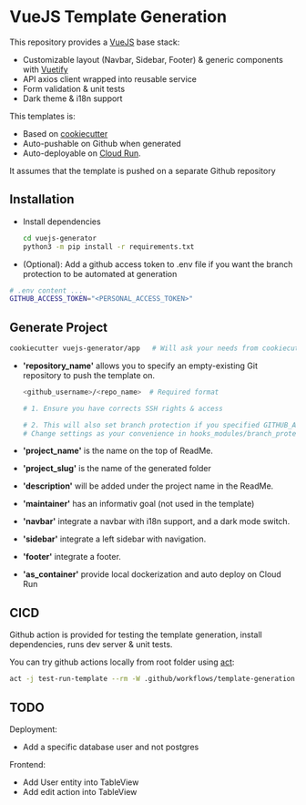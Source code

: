 # VueJS Template Generation

This repository provides a [VueJS](https://vuejs.org) base stack:

- Customizable layout (Navbar, Sidebar, Footer) & generic components with [Vuetify](https://vuetify.com)
- API axios client wrapped into reusable service
- Form validation & unit tests
- Dark theme & i18n support

This templates is:

- Based on [cookiecutter](https://www.cookiecutter.io/)
- Auto-pushable on Github when generated
- Auto-deployable on [Cloud Run](https://cloud.google.com/run).

It assumes that the template is pushed on a separate Github repository

## Installation

- Install dependencies

  ```bash
  cd vuejs-generator
  python3 -m pip install -r requirements.txt
  ```

- (Optional): Add a github access token to .env file if you want the branch protection to be automated at generation

```bash
# .env content ...
GITHUB_ACCESS_TOKEN="<PERSONAL_ACCESS_TOKEN>"
```

## Generate Project

```bash
cookiecutter vuejs-generator/app   # Will ask your needs from cookiecutter.json
```

- **'repository_name'** allows you to specify an empty-existing Git repository to push the template on.

  ```bash
  <github_username>/<repo_name>  # Required format

  # 1. Ensure you have corrects SSH rights & access

  # 2. This will also set branch protection if you specified GITHUB_ACCESS_TOKEN variable in .env.
  # Change settings as your convenience in hooks_modules/branch_protection.json
  ```

- **'project_name'** is the name on the top of ReadMe.

- **'project_slug'** is the name of the generated folder

- **'description'** will be added under the project name in the ReadMe.

- **'maintainer'** has an informativ goal (not used in the template)

- **'navbar'** integrate a navbar with i18n support, and a dark mode switch.

- **'sidebar'** integrate a left sidebar with navigation.

- **'footer'** integrate a footer.

- **'as_container'** provide local dockerization and auto deploy on Cloud Run

## CICD

Github action is provided for testing the template generation, install dependencies, runs dev server & unit tests.

You can try github actions locally from root folder using [act](https://nektosact.com/):

```bash
act -j test-run-template --rm -W .github/workflows/template-generation.yaml
```

## TODO

Deployment:

- Add a specific database user and not postgres

Frontend:

- Add User entity into TableView
- Add edit action into TableView
